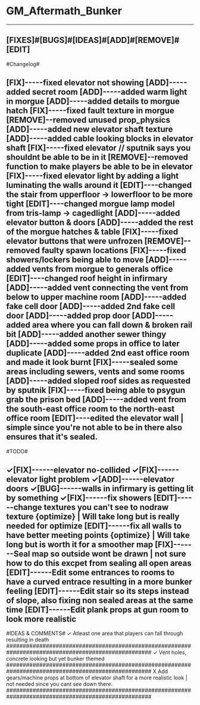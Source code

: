 # GM_Aftermath_Bunker

---------------------------------------------------------------------------------------------------
[FIXES]#[BUGS]#[IDEAS]#[ADD]#[REMOVE]#[EDIT]
---------------------------------------------------------------------------------------------------
#Changelog#
 
 
[FIX]-----fixed elevator not showing
[ADD]-----added secret room
[ADD]-----added warm light in morgue
[ADD]-----added details to morgue hatch
[FIX]-----fixed fault texture in morgue
[REMOVE]--removed unused prop_physics
[ADD]-----added new elevator shaft texture 
[ADD]-----added cable looking blocks in elevator shaft 
[FIX]-----fixed elevator // sputnik says you shouldnt be able to be in it
[REMOVE]--removed function to make players be able to be in elevator
[FIX]-----fixed elevator light by adding a light luminating the walls around it
[EDIT]----changed the stair from upperfloor -> lowerfloor to be more tight
[EDIT]----changed morgue lamp model from tris-lamp -> cagedlight
[ADD]-----added elevator button & doors
[ADD]-----added the rest of the morgue hatches & table
[FIX]-----fixed elevator buttons that were unfrozen
[REMOVE]--removed faulty spawn locations
[FIX]-----fixed showers/lockers being able to move
[ADD]-----added vents from morgue to generals office
[EDIT]----changed roof height in infirmary
[ADD]-----added vent connecting the vent from below to upper machine room
[ADD]-----added fake cell door
[ADD]-----added 2nd fake cell door
[ADD]-----added prop door
[ADD]-----added area where you can fall down & broken rail bit
[ADD]-----added another sewer thingy
[ADD]-----added some props in office to later duplicate
[ADD]-----added 2nd east office room and made it look burnt
[FIX]-----sealed some areas including sewers, vents and some rooms
[ADD]-----added sloped roof sides as requested by sputnik
[FIX]-----fixed being able to psygun grab the prison bed
[ADD]-----added vent from the south-east office room to the north-east office room
[EDIT]----edited the elevator wall | simple since you're not able to be in there also ensures that it's sealed.
---------------------------------------------------------------------------------------------------
#TODO#

✓[FIX]------elevator no-collided 
✓[FIX]------elevator light problem 
✓[ADD]------elevator doors 
✓[BUG]------walls in infirmary is getting lit by something
✓[FIX]------fix showers 
[EDIT]------change textures you can't see to nodraw texture {optimize}  | Will take long but is really needed for optimize
[EDIT]------fix all walls to have better meeting points {optimize}   | Will take long but is worth it for a smoother map
[FIX]-------Seal map so outside wont be drawn | not sure how to do this excpet from sealing all open areas
[EDIT]------Edit some entrances to rooms to have a curved entrace resulting in a more bunker feeling
[EDIT]------Edit stair so its steps instead of slope, also fixing non sealed areas at the same time
[EDIT]------Edit plank props at gun room to look more realistic
---------------------------------------------------------------------------------------------------

#IDEAS & COMMENTS#
✓ Atleast one area that players can fall through resulting in death
####################################################################################################
✓ Vent holes, concrete looking but yet bunker themed
####################################################################################################
X Add gears/machine props at bottom of elevator shaft for a more realistic look | not needed since you cant see down there.
####################################################################################################

